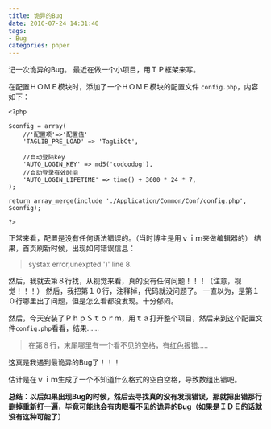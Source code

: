 ```yaml
---
title: 诡异的Bug
date: 2016-07-24 14:31:40
tags: 
- Bug
categories: phper
---
```

记一次诡异的Bug。
最近在做一个小项目，用ＴＰ框架来写。

在配置ＨＯＭＥ模块时，添加了一个ＨＯＭＥ模块的配置文件 `config.php`，内容如下：
```
<?php

$config = array(
	//'配置项'=>'配置值'
    'TAGLIB_PRE_LOAD' => 'TagLibCt',

    //自动登陆key
    'AUTO_LOGIN_KEY' => md5('codcodog'),
    //自动登录有效时间
    'AUTO_LOGIN_LIFETIME' => time() + 3600 * 24 * 7,
);

return array_merge(include './Application/Common/Conf/config.php', $config);

?>
```
 正常来看，配置是没有任何语法错误的。（当时博主是用ｖｉｍ来做编辑器的）
结果，首页刷新时候，出现如何错误信息：
>systax error,unexpted ')' line 8.

然后，我就去第８行找，从视觉来看，真的没有任何问题！！！（注意，视觉！！！）
然后，我把第１０行，注释掉，代码就没问题了。
一直以为，是第１０行哪里出了问题，但是怎么看都没发现。十分郁闷。

然后，今天安装了ＰｈｐＳｔｏｒｍ，用ｔａ打开整个项目，然后来到这个配置文件`config.php`看看，结果......

> 在第８行，末尾哪里有一个看不见的空格，有红色报错.....

这真是我遇到最诡异的Bug了！！！

估计是在ｖｉｍ生成了一个不知道什么格式的空白空格，导致数组出错吧。

**总结：以后如果出现Bug的时候，然后去寻找真的没有发现错误，那就把出错那行删掉重新打一遍，毕竟可能也会有肉眼看不见的诡异的Bug（如果是ＩＤＥ的话就没有这种可能了）**


